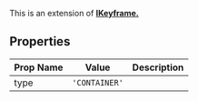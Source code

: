 This is an extension of **[IKeyframe.](/Documentation/Interfaces/IKeyframe.md)**

## Properties

| Prop Name | Value | Description |
| --------------------- | ------ | ------------------- |
| type | `'CONTAINER'` | |
